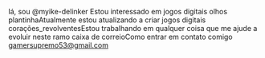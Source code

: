 lá, sou @myike-delinker
Estou interessado em jogos digitais olhos
plantinhaAtualmente estou atualizando a criar jogos digitais
corações_revolventesEstou trabalhando em qualquer coisa que me ajude a evoluir neste ramo
caixa de correioComo entrar em contato comigo gamersupremo53@gmail.com
